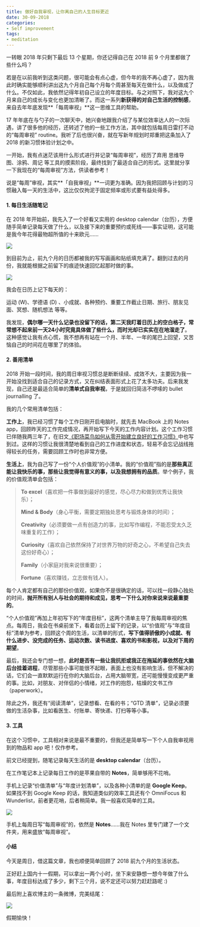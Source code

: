 ```yaml
---
title: 做好自我审视，让你离自己的人生目标更近
date: 30-09-2018
categories: 
- Self improvement
tags:
- meditation
---
```


一转眼 2018 年只剩下最后 13 个星期，你还记得自己在 2018 前 9 个月里都做了些什么吗？

若是在以前我听到这类问题，很可能会有点心虚，但今年的我不再心虚了，因为我此时确实能够顺利讲出这九个月自己每个月每个周甚至每天在做什么，以及做成了什么。不仅如此，我依然记得年初自己设立的年度目标。与之对照下，我对这九个月来自己的成长与变化也更加清晰了。而这一系列**新获得的对自己生活的控制感**，来自去年年底发现**「每周审视」**这一思维工具的帮助。



17 年年底在与勺子的一次聊天中，她兴奋地跟我介绍了与某位效率达人的一次际遇，讲了很多他的经历，还转述了他的一些工作方法，其中就包括每周日雷打不动的“每周审视” routine。我听了后也很兴奋，就在写新年规划时郑重把这条加入了 2018 的新习惯体验计划之中。

一开始，我有点迷茫该用什么形式进行并记录“每周审视”，经历了弃用 思维导图、涂鸦、周记 等工具的摸索阶段，最终找到了最适合自己的形式。这里就分享一下我现在的“每周审视”方法，供读者参考！

说是“每周”审视，其实**「自我审视」**一词更为准确。因为我把回顾与计划的习惯融入每一天的生活中，这比仅仅拘泥于固定频率或形式要有益处得多。





#### **1. 每日生活随笔记**

在 2018 年开始前，我先入了一个好看又实用的 desktop calendar（台历），方便随手简单记录每天做了什么，以及接下来的重要预约或死线——事实证明，这可能是我今年花得最物超所值的十来欧元……



![](https://mmbiz.qpic.cn/mmbiz_jpg/ETsNbcnZdRzBGhsib0EsvwSjUWaLtNPpSlwXxXMpHL7aAo6smR3UuAg71XcffBLeRJAR3lkOTaxzskvmia983ibJQ/640?wx_fmt=jpeg&tp=webp&wxfrom=5&wx_lazy=1&wx_co=1)



到目前为止，前九个月的日历都被我的写写画画和贴纸填充满了。翻到过去的月份，我就能根据之前留下的痕迹快速回忆起那时做的事。



![](https://mmbiz.qpic.cn/mmbiz_jpg/ETsNbcnZdRzBGhsib0EsvwSjUWaLtNPpSLribUjdUiavcXfw901xibXpLddicsS8wXeicTVsI2OGO3GfFDic4NTbicoydQ/640?wx_fmt=jpeg&tp=webp&wxfrom=5&wx_lazy=1&wx_co=1)



我会在日历上记下每天的：

运动 (W)、学德语 (D) 、小成就、各种预约、重要工作截止日期、旅行、朋友见面、冥想、随机想法 等等。

我发现，**偶尔哪一天什么记录也没留下的话，第二天我盯着日历上的空白格子，常常想不起来前一天24小时究竟具体做了些什么，而时光却已实实在在地溜走了**。这种感觉让我有点心慌，我不想再有站在一个月、半年、一年的尾巴上回望，又苦恼自己的时间花在哪里了的体验。



#### **2. 善用清单**

2018 开始一段时间，我的周日审视习惯总是断断续续、成效不大，主要因为我一开始没找到适合自己的记录方式，又在纠结表面形式上花了太多功夫。后来我发现，自己还是最适合简单的**清单式自我审视**，于是就回归简洁不啰嗦的 bullet journalling 了。



我的几个常用清单包括：

**工作上**，我已经习惯了每个工作日刚开启电脑时，就先去 MacBook 上的 Notes app，回顾昨天的工作完成情况，再开始写下今天的工作内容计划。这个工作习惯已伴随我两三年了，在旧文[《职场菜鸟如何从零开始建立良好的工作习惯》](http://mp.weixin.qq.com/s?__biz=MzI1OTQ1MTYyMw==&mid=2247483923&idx=1&sn=e86d3cbf24c248c02a070c2073b952a7&chksm=ea79fd9bdd0e748de75c5347e587a3df47dc86767a39c997f923340fa99089bfc35715bf4eef&scene=21#wechat_redirect)中也写到过。这样的习惯让我很清楚地看到自己的工作进度和状态，轻易不会忘记战线拖得较长的任务，需要回顾工作时也非常方便。



**生活上**，我为自己写了一份“个人价值观”的小清单。我的“价值观”指的是**那些真正能让我快乐的事，那些让我觉得有意义的事，以及我想拥有的品质**。举个例子，我的价值观清单会包括：

> **To excel**（喜欢把一件事做到最好的感觉，尽心尽力和做到优秀让我快乐）；
>
> **Mind & Body**（身心平衡，需要定期独处思考与锻炼身体的时间）；
>
> **Creativity**（必须要做一点有创造力的事，比如写作编程，不能忍受太久乏味重复的工作）；
>
> **Curiosity**（喜欢自己依然保持了对世界万物的好奇之心，不希望自己失去这份好奇心）；
>
> **Family**（小家庭对我来说很重要）；
>
> **Fortune**（喜欢赚钱，立志做有钱人）。



每个人肯定都有自己的那份价值观，如果你不是很确定的话，可以找一段静心独处的时间，**抛开所有别人与社会的期待和成见，思考一下什么对你来说来说最重要的**。



“个人价值观”再加上年初写下的“年度目标”，这两个清单主导了我每周审视的焦点。每周日，我会在书桌前坐下，看着台历上留下的记录，以“价值观”与“年度目标”清单为参考，回顾这个周的生活，以清单的形式，**写下值得骄傲的小成就、有什么进步、没完成的任务、运动次数、读书进度、喜欢的书和影视，以及对下周的期望**。

最后，我还会专门想一想，**此时是否有一些让我抗拒或我正在拖延的事依然在大脑后台挂着进程**，尽管那些小事可能很不起眼，表面上也没有影响生活，但不解决的话，它们会一直默默运行在你的大脑后台，占用大脑带宽，还可能慢慢变成更严重的事。比如，对朋友、对伴侣的小情绪，对工作的抱怨，枯燥的文书工作（paperwork）。



除此之外，我还有“阅读清单”，记录想看、在看的书；“GTD 清单”，记录必须要做的生活杂事，比如看医生、付账单、寄快递、打扫等等小事。



#### **3. 工具**

在这个习惯中，工具相对来说是最不重要的，但我还是简单写一下个人自我审视用到的物品和 app 吧！仅作参考。

前文已经提到，随笔记录每天生活的是 **desktop calendar**（台历）。

在工作笔记本上记录每日工作的是苹果自带的 **Notes**，简单够用不花哨。

手机上记录“价值清单”与“年度计划清单”，以及各种小清单的是 **Google Keep**。如果找不到 Google Keep 的话，我知道类似的效率工具还有个 OmniFocus 和 Wunderlist，前者更花哨，后者稍简单。我一般喜欢简单的工具。

![](https://mmbiz.qpic.cn/mmbiz_jpg/ETsNbcnZdRzBGhsib0EsvwSjUWaLtNPpSkWr57D5GQaxOqrgCic7fzCZOz7nksLWBIR7nzEDPu0wKGyInb0WyADA/640?wx_fmt=jpeg&tp=webp&wxfrom=5&wx_lazy=1&wx_co=1)

手机上每周日写“每周审视”的，依然是 **Notes**……我在 Notes 里专门建了一个文件夹，用来盛放“每周审视”。



#### **小结**

今天是周日，借这篇文章，我也顺便简单回顾了 2018 前九个月的生活状态。

正好赶上国内十一假期，可以拿出一两个小时，坐下来安静想一想今年做了什么事，年度目标达成了多少，剩下三个月，说不定还可以努力赶赶路呢 :)

最后附上喜欢博主的一条微博，完美结尾：

![](https://mmbiz.qpic.cn/mmbiz_jpg/ETsNbcnZdRzBGhsib0EsvwSjUWaLtNPpSGVO3A06KnK9R2qiax3g7oDHg9JuS0hKcVeicmTMXmUPfvFPNQCuM3H6w/640?wx_fmt=jpeg&tp=webp&wxfrom=5&wx_lazy=1&wx_co=1)





假期愉快！